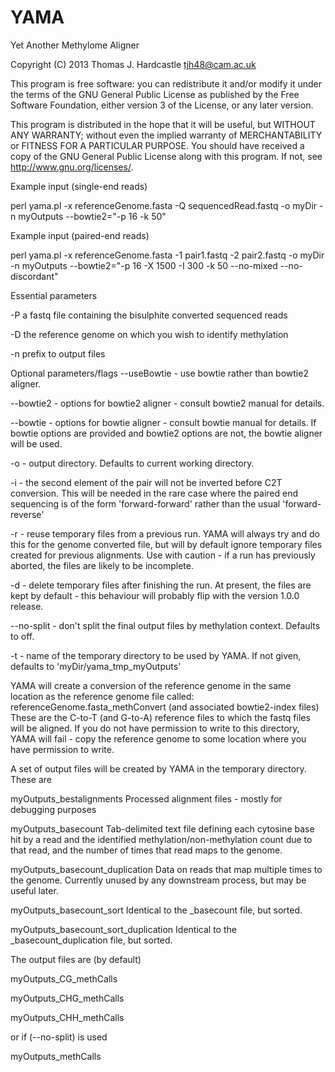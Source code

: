 YAMA
====

Yet Another Methylome Aligner

Copyright (C) 2013 Thomas J. Hardcastle <tjh48@cam.ac.uk>

This program is free software: you can redistribute it and/or modify
it under the terms of the GNU General Public License as published by
the Free Software Foundation, either version 3 of the License, or
any later version.

This program is distributed in the hope that it will be useful, 
but WITHOUT ANY WARRANTY; without even the implied warranty of
MERCHANTABILITY or FITNESS FOR A PARTICULAR PURPOSE.  You should have received a copy of 
the GNU General Public License along with this program. If not, see <http://www.gnu.org/licenses/>.


Example input (single-end reads)

perl yama.pl -x referenceGenome.fasta -Q sequencedRead.fastq -o myDir -n myOutputs --bowtie2="-p 16 -k 50"

Example input (paired-end reads)

perl yama.pl -x referenceGenome.fasta -1 pair1.fastq -2 pair2.fastq -o myDir -n myOutputs --bowtie2="-p 16 -X 1500 -I 300 -k 50 --no-mixed --no-discordant"

Essential parameters

-P   a fastq file containing the bisulphite converted sequenced reads

-D   the reference genome on which you wish to identify methylation

-n   prefix to output files

Optional parameters/flags
--useBowtie - use bowtie rather than bowtie2 aligner.

--bowtie2 - options for bowtie2 aligner - consult bowtie2 manual for details.

--bowtie - options for bowtie aligner - consult bowtie manual for details. If bowtie options are provided and bowtie2 options are not, the bowtie aligner will be used.

-o - output directory. Defaults to current working directory.

-i - the second element of the pair will not be inverted before C2T conversion. This will be needed in the rare case where the paired end sequencing is of the form 'forward-forward' rather than the usual 'forward-reverse'

-r - reuse temporary files from a previous run. YAMA will always try and do this for the genome converted file, but will by default ignore temporary files created for previous alignments. Use with caution - if a run has previously aborted, the files are likely to be incomplete.

-d - delete temporary files after finishing the run. At present, the files are kept by default - this behaviour will probably flip with the version 1.0.0 release.

--no-split - don't split the final output files by methylation context. Defaults to off.

-t - name of the temporary directory to be used by YAMA. If not given, defaults to 'myDir/yama_tmp_myOutputs'

YAMA will create a conversion of the reference genome in the same location as the reference genome file called:
referenceGenome.fasta_methConvert (and associated bowtie2-index files)
These are the C-to-T (and G-to-A) reference files to which the fastq files will be aligned. If you do not have permission to write to this directory, YAMA will fail - copy the reference genome to some location where you have permission to write.

A set of output files will be created by YAMA in the temporary directory. These are

myOutputs_bestalignments	  Processed alignment files - mostly for debugging purposes

myOutputs_basecount	  Tab-delimited text file defining each cytosine base hit by a read and the identified methylation/non-methylation count due to that read, and the number of times that read maps to the genome.

myOutputs_basecount_duplication		Data on reads that map multiple times to the genome. Currently unused by any downstream process, but may be useful later.

myOutputs_basecount_sort			Identical to the _basecount file, but sorted.

myOutputs_basecount_sort_duplication	Identical to the _basecount_duplication file, but sorted.

The output files are (by default)

myOutputs_CG_methCalls

myOutputs_CHG_methCalls

myOutputs_CHH_methCalls


or if (--no-split) is used

myOutputs_methCalls
